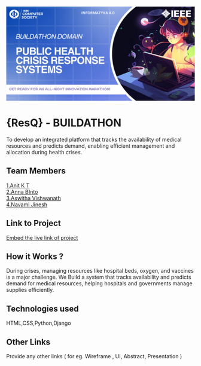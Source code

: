 ![image](IMG-20240925-WA0030.jpg)

# {ResQ} - BUILDATHON
To develop an integrated platform that tracks the availability of medical resources and predicts demand, enabling efficient management and allocation during health crises.



## Team Members
[1.Anit K T](Anit-K-T)   
[2.Anna BInto](AnnaBinto)   
[3.Aswitha Vishwanath](aswithaa22)   
[4.Navami Jinesh](Navamijinesh)   

## Link to Project
[Embed the live link of project](live_link)

## How it Works ?
During crises, managing resources like hospital beds, oxygen, and vaccines is a major challenge.
 We Build a system that tracks availability and predicts demand for medical resources, helping hospitals and governments manage supplies efficiently.

 

## Technologies used
HTML,CSS,Python,Django

## Other Links
Provide any other links ( for eg. Wireframe , UI, Abstract, Presentation )
